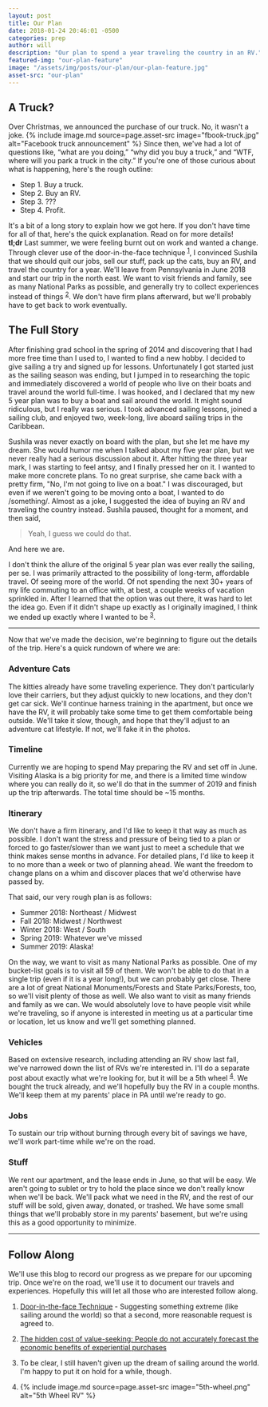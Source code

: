 ```yaml
---
layout: post
title: Our Plan
date: 2018-01-24 20:46:01 -0500
categories: prep
author: will
description: "Our plan to spend a year traveling the country in an RV."
featured-img: "our-plan-feature"
image: "/assets/img/posts/our-plan/our-plan-feature.jpg"
asset-src: "our-plan"
---
```

## A Truck?
Over Christmas, we announced the purchase of our truck. No, it wasn't a joke.
{% include image.md source=page.asset-src image="fbook-truck.jpg" alt="Facebook truck announcement" %}
Since then, we've had a lot of questions like, “what are you doing,”  “why did you buy a truck,” and “WTF, where will you park a truck in the city.” If you're one of those curious about what is happening, here's the rough outline:
<ul class="fa-ul list-center large" style="width: 170px">
    <li><span class="fa-li"><i class="fas fa-check-square"></i></span>Step 1. Buy a truck.</li>
    <li><span class="fa-li"><i class="fas fa-spinner fa-pulse"></i></span>Step 2. Buy an RV.</li>
    <li><span class="fa-li"><i class="far fa-square"></i></span>Step 3. ???</li>
    <li><span class="fa-li"><i class="far fa-square"></i></span>Step 4. Profit.</li>
</ul>
It's a bit of a long story to explain how we got here. If you don't have time for all of that, here's the quick explanation. Read on for more details!
<div class="boxed-text">
    <strong>tl;dr</strong> 
    Last summer, we were feeling burnt out on work and wanted a change. Through clever use of the door-in-the-face technique <sup id="fnref:1"><a href="#fn:1" rel="footnote">1</a></sup>, I convinced Sushila that we should quit our jobs, sell our stuff, pack up the cats, buy an RV, and travel the country for a year. We'll leave from Pennsylvania in June 2018 and start our trip in the north east. We want to visit friends and family, see as many National Parks as possible, and generally try to collect experiences instead of things <sup id="fnref:2"><a href="#fn:2" rel="footnote">2</a></sup>. We don't have firm plans afterward, but we'll probably have to get back to work eventually.
</div>

## The Full Story

After finishing grad school in the spring of 2014 and discovering that I had more free time than I used to, I wanted to find a new hobby. I decided to give sailing a try and signed up for lessons. Unfortunately I got started just as the sailing season was ending, but I jumped in to researching the topic and immediately discovered a world of people who live on their boats and travel around the world full-time. I was hooked, and I declared that my new 5 year plan was to buy a boat and sail around the world. It might sound ridiculous, but I really was serious. I took advanced sailing lessons, joined a sailing club, and enjoyed two, week-long, live aboard sailing trips in the Caribbean. 

Sushila was never exactly on board with the plan, but she let me have my dream. She would humor me when I talked about my five year plan, but we never really had a serious discussion about it. After hitting the three year mark, I was starting to feel antsy, and I finally pressed her on it. I wanted to make more concrete plans. To no great surprise, she came back with a pretty firm, "No, I'm not going to live on a boat." I was discouraged, but even if we weren't going to be moving onto a boat, I wanted to do /something/. Almost as a joke, I suggested the idea of buying an RV and traveling the country instead. Sushila paused, thought for a moment, and then said, 

> Yeah, I guess we could do that.

And here we are.

I don't think the allure of the original 5 year plan was ever really the sailing, per se. I was primarily attracted to the possibility of long-term, affordable travel. Of seeing more of the world. Of not spending the next 30+ years of my life commuting to an office with, at best, a couple weeks of vacation sprinkled in. After I learned that the option was out there, it was hard to let the idea go. Even if it didn't shape up exactly as I originally imagined, I think we ended up exactly where I wanted to be <sup id="fnref:3"><a href="#fn:3" rel="footnote">3</a></sup>.

---

Now that we've made the decision, we're beginning to figure out the details of the trip. Here's a quick rundown of where we are:

### Adventure Cats

The kitties already have some traveling experience. They don't particularly love their carriers, but they adjust quickly to new locations, and they don't get car sick. We'll continue harness training in the apartment, but once we have the RV, it will probably take some time to get them comfortable being outside. We'll take it slow, though, and hope that they'll adjust to an adventure cat lifestyle. If not, we'll fake it in the photos.

### Timeline

Currently we are hoping to spend May preparing the RV and set off in June. Visiting Alaska is a big priority for me, and there is a limited time window where you can really do it, so we'll do that in the summer of 2019 and finish up the trip afterwards. The total time should be ~15 months.

### Itinerary

We don't have a firm itinerary, and I'd like to keep it that way as much as possible. I don't want the stress and pressure of being tied to a plan or forced to go faster/slower than we want just to meet a schedule that we think makes sense months in advance. For detailed plans, I'd like to keep it to no more than a week or two of planning ahead. We want the freedom to change plans on a whim and discover places that we'd otherwise have passed by.

That said, our very rough plan is as follows:
* Summer 2018: Northeast / Midwest
* Fall 2018: Midwest / Northwest
* Winter 2018: West / South
* Spring 2019: Whatever we've missed
* Summer 2019: Alaska!

On the way, we want to visit as many National Parks as possible. One of my bucket-list goals is to visit all 59 of them. We won't be able to do that in a single trip (even if it is a year long!), but we can probably get close. There are a lot of great National Monuments/Forests and State Parks/Forests, too, so we'll visit plenty of those as well. We also want to visit as many friends and family as we can. We would absolutely love to have people visit while we're traveling, so if anyone is interested in meeting us at a particular time or location, let us know and we'll get something planned.

### Vehicles

Based on extensive research, including attending an RV show last fall, we've narrowed down the list of RVs we're interested in. I'll do a separate post about exactly what we're looking for, but it will be a 5th wheel <sup id="fnref:4"><a href="#fn:4" rel="footnote">4</a></sup>. We bought the truck already, and we'll hopefully buy the RV in a couple months. We'll keep them at my parents' place in PA until we're ready to go.

### Jobs

To sustain our trip without burning through every bit of savings we have, we'll work part-time while we're on the road.

### Stuff
We rent our apartment, and the lease ends in June, so that will be easy. We aren't going to sublet or try to hold the place since we don't really know when we'll be back. We'll pack what we need in the RV, and the rest of our stuff will be sold, given away, donated, or trashed. We have some small things that we'll probably store in my parents' basement, but we're using this as a good opportunity to minimize.

---

## Follow Along

We'll use this blog to record our progress as we prepare for our upcoming trip. Once we're on the road, we'll use it to document our travels and experiences. Hopefully this will let all those who are interested follow along.

<div class="footnotes">
    <ol>
    <li class="footnote" id="fn:1">
        <p><a href="https://en.wikipedia.org/wiki/Door-in-the-face_technique" target="_blank">Door-in-the-face Technique</a> - Suggesting something extreme (like sailing around the world) so that a second, more reasonable request is agreed to.<a href="#fnref:1" title="door-in-the-face"></a></p>
    </li>
    <li class="footnote" id="fn:2">
        <p><a href="http://www.tandfonline.com/doi/abs/10.1080/17439760.2014.898316?journalCode=rpos20" target="_blank">The hidden cost of value-seeking: People do not accurately forecast the economic benefits of experiential purchases</a><a href="#fnref:2" title="experiences instead of things"></a></p>
    </li>
    <li class="footnote" id="fn:3">
        <p>To be clear, I still haven't given up the dream of sailing around the world. I'm happy to put it on hold for a while, though.<a href="#fnref:3" title="Still want to sail"></a></p>
    </li>
    <li class="footnote" id="fn:4">
        <p class="image-hack"></p>
                {% include image.md source=page.asset-src image="5th-wheel.png" alt="5th Wheel RV" %}
        <a href="#fnref:4" title="5th wheel RV"></a>
    </li>
  </ol>
</div>
